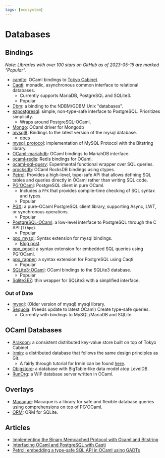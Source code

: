 ```yaml
---
tags: [ecosystem]
---
```


# Databases

## Bindings

_Note: Libraries with over 100 stars on GitHub as of 2023-05-15 are marked "Popular"._

* [camltc](https://github.com/toolslive/camltc): OCaml bindings to [Tokyo Cabinet](https://github.com/Incubaid/tokyocabinet).
* [Caqti](https://github.com/paurkedal/ocaml-caqti): monadic, asynchronous common interface to relational databases.
  * Currently supports MariaDB, PostgreSQL and SQLite3.
  * Popular
* [Dbm](https://forge.ocamlcore.org/projects/camldbm/): a binding to the NDBM/GDBM Unix "databases".
* [ezpostgresql](https://github.com/bobbypriambodo/ezpostgresql): simple, non-type-safe interface to PostgreSQL. Prioritizes simplicity.
  * Wraps around PostgreSQL-OCaml.
* [Mongo](https://massd.github.io/mongo/): OCaml driver for Mongodb
* [mysql8](https://github.com/chrisnevers/mysql8): Bindings to the latest version of the mysql database.
  * [docs](https://chrisnevers.github.io/mysql8/mysql8/index.html)
* [mysql_protocol](https://github.com/slegrand45/mysql_protocol): implementation of MySQL Protocol with the Bitstring library.
* [OCaml-mariahdb](https://github.com/andrenth/ocaml-mariadb): OCaml bindings to MariahDB interface.
* [ocaml-redis](https://github.com/0xffea/ocaml-redis): Redis bindings for OCaml.
* [ocaml-sql-query](https://github.com/yawaramin/ocaml_sql_query): Experimental functional wrapper over SQL queries.
* [orocksdb](https://github.com/domsj/orocksdb): OCaml RocksDB bindings using ctypes.
* [Petrol](https://github.com/gopiandcode/petrol): Provides a high-level, type-safe API that allows defining SQL tables and queries directly in OCaml rather than writing SQL code.
* [PG'OCaml](https://github.com/darioteixeira/pgocaml): PostgreSQL client in pure OCaml.
  * Includes a `PPX` that provides compile-time checking of SQL syntax and types.
  * Popular
* [PGX](https://github.com/arenadotio/pgx): a pure-OCaml PostgreSQL client library, supporting Async, LWT, or synchronous operations.
  * Popular
* [PostgreSQL-OCaml](https://mmottl.github.io/postgresql-ocaml/): a low-level interface to PostgreSQL through the C API (`libpq`).
  * Popular
* [ppx_mysql](https://github.com/issuu/ppx_mysql): Syntax extension for mysql bindings.
  * [Blog post](https://engineering.issuu.com/2019/05/06/announcing-ppx-mysql).
* [ppx_pgsql](https://github.com/tizoc/ppx_pgsql): a syntax extension for embedded SQL queries using PG'OCaml.
* [ppx_rapper](https://github.com/roddyyaga/ppx_rapper): a syntax extension for PostgreSQL using Caqti
  * Popular
* [SQLite3-OCaml](https://github.com/mmottl/sqlite3-ocaml/): OCaml bindings to the SQLite3 database.
  * Popular
* [Sqlite3EZ](https://mlin.github.io/ocaml-sqlite3EZ/): thin wrapper for SQLite3 with a simplified interface.

### Out of Date

* [mysql](http://ocaml-mysql.forge.ocamlcore.org/): (Older version of mysql) mysql library.
* [Sequoia](https://github.com/andrenth/sequoia): (Needs update to latest OCaml) Create type-safe queries.
  * Currently with bindings to MySQL/MariaDB and SQLite.

## OCaml Databases

* [Arakoon](https://github.com/openvstorage/arakoon): a consistent distributed key-value store built on top of Tokyo Cabinet.
* [Irmin](https://github.com/mirage/irmin): a distributed database that follows the same design principles as Git.
  * A fairly through tutorial for Irmin can be found [here](https://irmin.io/tutorial/introduction).
* [Obigstore](http://obigstore.forge.ocamlcore.org/): a database with BigTable-like data model atop LevelDB.
* [RunOrg](https://github.com/RunOrg/RunOrg): a WIP database server written in OCaml.

## Overlays

* [Macaque](https://github.com/ocsigen/macaque): Macaque is a library for safe and flexible database queries using comprehensions on top of PG'OCaml.
* [ORM](https://github.com/mirage/orm/): ORM for SQLite.

## Articles

* [Implementing the Binary Memcached Protocol with Ocaml and Bitstring](http://andreas.github.io/2014/08/22/implementing-the-binary-memcached-protocol-with-ocaml-and-bitstring/)
* [Interfacing OCaml and PostgreSQL with Caqti](https://medium.com/@bobbypriambodo/interfacing-ocaml-and-postgresql-with-caqti-a92515bdaa11)
* [Petrol: embedding a type-safe SQL API in OCaml using GADTs](https://gopiandcode.uk/logs/log-ways-of-sql-in-ocaml.html)
